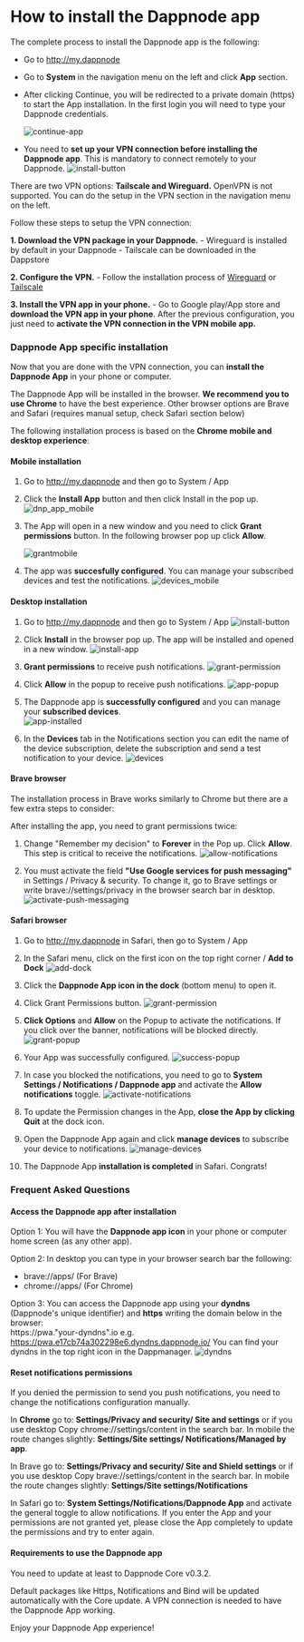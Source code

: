 # How to install the Dappnode app

The complete process to install the Dappnode app is the following: 
- Go to http://my.dappnode
- Go to **System** in the navigation menu on the left and click **App** section. 
- After clicking Continue, you will be redirected to a private domain (https) to start the App installation. In the first login you will need to type your Dappnode credentials. 

    ![continue-app](/img/continue-app.png)

- You need to **set up your VPN connection before installing the Dappnode app**. This is mandatory to connect remotely to your Dappnode.
![install-button](/img/install-button.png)


There are two VPN options: **Tailscale and Wireguard.** OpenVPN is not supported. 
You can do the setup in the VPN section in the navigation menu on the left.

Follow these steps to setup the VPN connection: 

**1. Download the VPN package in your Dappnode.**
    - Wireguard is installed by default in your Dappnode
    - Tailscale can be downloaded in the Dappstore
    
**2. Configure the VPN.**
    - Follow the installation process of [Wireguard](https://docs.dappnode.io/docs/user/access-your-dappnode/vpn/wireguard) or [Tailscale](https://docs.dappnode.io/docs/user/access-your-dappnode/vpn/tailscale)
    
**3. Install the VPN app in your phone.**
    - Go to Google play/App store and **download the VPN app in your phone**. After the previous configuration, you just need to **activate the VPN connection in the VPN mobile app.** 
    
### Dappnode App specific installation

Now that you are done with the VPN connection, you can **install the Dappnode App** in your phone or computer. 

The Dappnode App will be installed in the browser. **We recommend you to use Chrome** to have the best experience. Other browser options are Brave and Safari (requires manual setup, check Safari section below)

The following installation process is based on the **Chrome mobile and desktop experience**: 

#### Mobile installation
1. Go to http://my.dappnode and then go to System / App

2. Click the **Install App** button and then click Install in the pop up. 
![dnp_app_mobile](/img/dnp-app-mobile.png)

3. The App will open in a new window and you need to click **Grant permissions** button. In the following browser pop up click **Allow**.

    ![grantmobile](/img/grant-mobile.png)

4. The app was **succesfully configured**. You can manage your subscribed devices and test the notifications.
![devices_mobile](/img/devices-mobile.png)


#### Desktop installation
1. Go to http://my.dappnode and then go to System / App
![install-button](/img/install-button.png)

2. Click **Install** in the browser pop up. The app will be installed and opened in a new window.
![install-app](/img/install-app.png)

3. **Grant permissions** to receive push notifications. 
![grant-permission](/img/enable-notifications.png)

4. Click **Allow** in the popup to receive push notifications. 
![app-popup](/img/app-popup.png)

5. The Dappnode app is **successfully configured** and you can manage your **subscribed devices**.  
![app-installed](/img/app-success.png)

6. In the **Devices** tab in the Notifications section you can edit the name of the device subscription, delete the subscription and send a test notification to your device. 
![devices](/img/devices.png)


#### Brave browser
The installation process in Brave works similarly to Chrome but there are a few extra steps to consider: 

After installing the app, you need to grant permissions twice: 

1. Change "Remember my decision" to **Forever** in the Pop up. Click **Allow**. This step is critical to receive the notifications. 
![allow-notifications](/img/allow-notifications.png)

2. You must activate the field **"Use Google services for push messaging"** in Settings / Privacy & security. To change it, go to Brave settings or write brave://settings/privacy in the browser search bar in desktop. 
![activate-push-messaging](/img/brave-settings.png)

#### Safari browser

1. Go to http://my.dappnode in Safari, then go to System / App 
2. In the Safari menu, click on the first icon on the top right corner / **Add to Dock**
![add-dock](/img/add-to-dock.png)

3. Click the **Dappnode App icon in the dock** (bottom menu) to open it. 
4. Click Grant Permissions button.
![grant-permission](/img/enable-notifications.png)

5. **Click Options** and **Allow** on the Popup to activate the notifications. If you click over the banner, notifications will be blocked directly. 
![grant-popup](/img/safari-popup.png)

6. Your App was successfully configured.
![success-popup](/img/app-success.png)

7. In case you blocked the notifications, you need to go to **System Settings / Notifications / Dappnode app** and activate the **Allow notifications** toggle.
![activate-notifications](/img/activate-notifications.png)

8. To update the Permission changes in the App, **close the App by clicking Quit** at the dock icon.
    
9. Open the Dappnode App again and click **manage devices** to subscribe your device to notifications. 
![manage-devices](/img/manage-devices.png)

10. The Dappnode App **installation is completed** in Safari. Congrats! 


### Frequent Asked Questions

#### Access the Dappnode app after installation

Option 1: You will have the **Dappnode app icon** in your phone or computer home screen (as any other app).

Option 2: In desktop you can type in your browser search bar the following: 
- brave://apps/ (For Brave)
- chrome://apps/ (For Chrome)

Option 3: You can access the Dappnode app using your **dyndns** (Dappnode's unique identifier) and **https** writing the domain below in the browser:  
https://pwa."your-dyndns".io
e.g. https://pwa.e17cb74a302298e6.dyndns.dappnode.io/
You can find your dyndns in the top right icon in the Dappmanager.
![dyndns](/img/dyndns.png)


#### Reset notifications permissions

If you denied the permission to send you push notifications, you need to change the notifications configuration manually.

In **Chrome** go to: **Settings/Privacy and security/ Site and settings** or if you use desktop Copy chrome://settings/content in the search bar. 
In mobile the route changes slightly: **Settings/Site settings/ Notifications/Managed by app**. 

In Brave go to: **Settings/Privacy and security/ Site and Shield settings** or if you use desktop Copy brave://settings/content in the search bar.
In mobile the route changes slightly: **Settings/Site settings/Notifications**

In Safari go to: **System Settings/Notifications/Dappnode App** and activate the general toggle to allow notifications. If you enter the App and your permissions are not granted yet, please close the App completely to update the permissions and try to enter again. 
 
#### Requirements to use the Dappnode app

You need to update at least to Dappnode Core v0.3.2.

Default packages like Https, Notifications and Bind will be updated automatically with the Core update.
A VPN connection is needed to have the Dappnode App working.

Enjoy your Dappnode App experience! 

